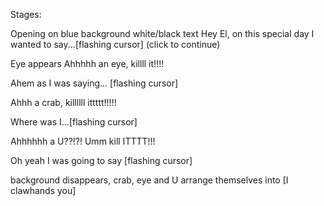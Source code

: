 Stages:

Opening on blue background white/black text
Hey El, on this special day I wanted to say...[flashing cursor] (click to continue)

<click>

Eye appears
Ahhhhh an eye, killll it!!!!

<click on eye>

Ahem as I was saying... [flashing cursor]

<click>

Ahhh a crab, killllll ittttt!!!!!

<click on crab>

Where was I...[flashing cursor]

<click>

Ahhhhhh a U??!?! Umm kill ITTTT!!!

<Click on U>

Oh yeah I was going to say [flashing cursor]

<click>

background disappears, crab, eye and U arrange themselves into [I clawhands you]
